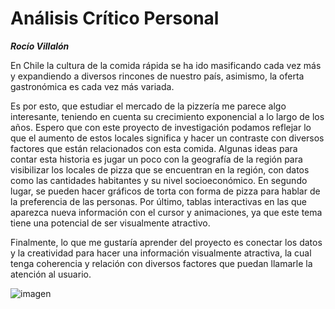 # Análisis Crítico Personal
_**Rocío Villalón**_

En Chile la cultura de la comida rápida se ha ido masificando cada vez más y expandiendo a diversos rincones de nuestro país, asimismo, la oferta gastronómica es cada vez más variada. 

Es por esto, que estudiar el mercado de la pizzería me parece algo interesante, teniendo en cuenta su crecimiento exponencial a lo largo de los años. Espero que con este proyecto de investigación podamos reflejar lo que el aumento de estos locales significa y hacer un contraste con diversos factores que están relacionados con esta comida. Algunas ideas para contar esta historia es jugar un poco con la geografía de la región para visibilizar los locales de pizza que se encuentran en la región, con datos como las cantidades habitantes y su nivel socioeconómico. En segundo lugar, se pueden hacer gráficos de torta con forma de pizza para hablar de la preferencia de las personas. Por último, tablas interactivas en las que aparezca nueva información con el cursor y animaciones, ya que este tema tiene una potencial de ser visualmente atractivo. 

Finalmente, lo que me gustaría aprender del proyecto es conectar los datos y la creatividad para hacer una información visualmente atractiva, la cual tenga coherencia y relación con diversos factores que puedan llamarle la atención al usuario. 

![imagen](https://w6h5a5r4.rocketcdn.me/wp-content/uploads/2019/06/pizza-con-chorizo-jamon-y-queso-1080x671.jpg)
